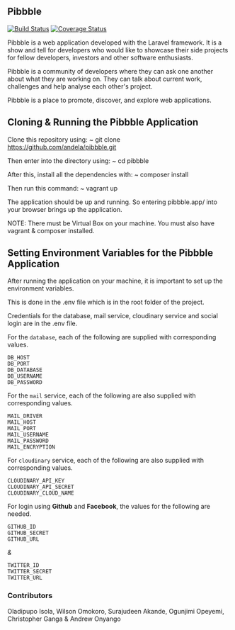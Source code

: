## Pibbble

[![Build Status](https://travis-ci.org/andela/pibbble.svg)](https://travis-ci.org/andela/pibbble)
[![Coverage Status](https://coveralls.io/repos/andela/pibbble/badge.svg?branch=%28detached+from+f19f951%29&service=github)](https://coveralls.io/github/andela/pibbble?branch=%28detached+from+f19f951%29)

Pibbble is a web application developed with the Laravel framework. It is a show and tell for developers who would like to showcase their side projects for fellow developers, investors and other software enthusiasts.

Pibbble is a community of developers where they can ask one another about what they are working on. They can talk about current work, challenges and help analyse each other's project.

Pibbble is a place to promote, discover, and explore web applications.

## Cloning & Running the Pibbble Application

Clone this repository using: ~ git clone https://github.com/andela/pibbble.git

Then enter into the directory using: ~ cd pibbble

After this, install all the dependencies with: ~ composer install

Then run this command: ~ vagrant up

The application should be up and running. So entering pibbble.app/ into your browser brings up the application.

NOTE: There must be Virtual Box on your machine. You must also have vagrant & composer installed.

## Setting Environment Variables for the Pibbble Application

After running the application on your machine, it is important to set up the environment variables.

This is done in the .env file which is in the root folder of the project.

Credentials for the database, mail service, cloudinary service and social login are in the .env file.

For the `database`, each of the following are supplied with corresponding values.
```
DB_HOST
DB_PORT
DB_DATABASE
DB_USERNAME
DB_PASSWORD
```
For the `mail` service, each of the following are also supplied with corresponding values.
```
MAIL_DRIVER
MAIL_HOST
MAIL_PORT
MAIL_USERNAME
MAIL_PASSWORD
MAIL_ENCRYPTION
```
For `cloudinary` service, each of the following are also supplied with corresponding values.
```
CLOUDINARY_API_KEY
CLOUDINARY_API_SECRET
CLOUDINARY_CLOUD_NAME
```
For login using **Github** and **Facebook**, the values for the following are needed.
```
GITHUB_ID
GITHUB_SECRET
GITHUB_URL
```
_&_
```
TWITTER_ID
TWITTER_SECRET
TWITTER_URL
```

### Contributors

Oladipupo Isola, Wilson Omokoro, Surajudeen Akande, Ogunjimi Opeyemi, Christopher Ganga & Andrew Onyango
